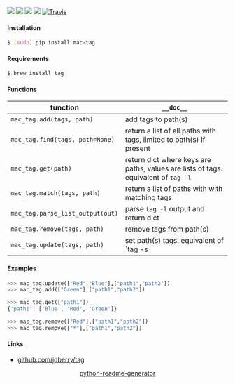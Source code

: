 <!--
https://pypi.org/project/readme-generator/
https://pypi.org/project/python-readme-generator/
-->

[![](https://img.shields.io/badge/OS-macOS-blue.svg?longCache=True)]()
[![](https://img.shields.io/pypi/pyversions/mac-tag.svg?longCache=True)](https://pypi.org/project/mac-tag/)
[![](https://img.shields.io/pypi/v/mac-tag.svg?maxAge=3600)](https://pypi.org/project/mac-tag/)
[![](https://img.shields.io/badge/License-Unlicense-blue.svg?longCache=True)](https://unlicense.org/)
[![Travis](https://api.travis-ci.org/andrewp-as-is/mac-tag.py.svg?branch=master)](https://travis-ci.org/andrewp-as-is/mac-tag.py/)

#### Installation
```bash
$ [sudo] pip install mac-tag
```

#### Requirements
```bash
$ brew install tag
```

#### Functions
function|`__doc__`
-|-
`mac_tag.add(tags, path)` |add tags to path(s)
`mac_tag.find(tags, path=None)` |return a list of all paths with tags, limited to path(s) if present
`mac_tag.get(path)` |return dict where keys are paths, values are lists of tags. equivalent of `tag -l`
`mac_tag.match(tags, path)` |return a list of paths with with matching tags
`mac_tag.parse_list_output(out)` |parse `tag -l` output and return dict
`mac_tag.remove(tags, path)` |remove tags from path(s)
`mac_tag.update(tags, path)` |set path(s) tags. equivalent of `tag -s | --set`

#### Examples
```python
>>> mac_tag.update(["Red","Blue"],["path1","path2"])
>>> mac_tag.add(["Green"],["path1","path2"])
```

```python
>>> mac_tag.get(["path1"])
{'path1': ['Blue', 'Red', 'Green']}
```

```python
>>> mac_tag.remove(["Red"],["path1","path2"])
>>> mac_tag.remove(["*"],["path1","path2"])
```

#### Links
+   [github.com/jdberry/tag](https://github.com/jdberry/tag)

<p align="center">
    <a href="https://pypi.org/project/python-readme-generator/">python-readme-generator</a>
</p>